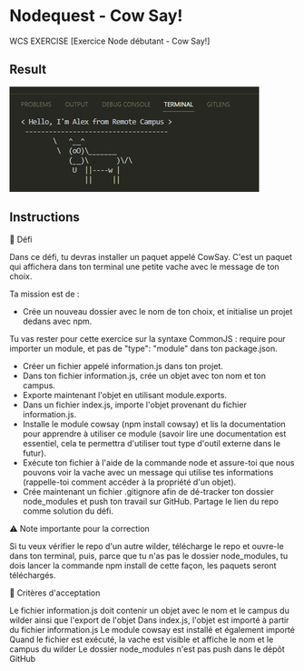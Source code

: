 # Nodequest - Cow Say!
WCS EXERCISE [Exercice Node débutant - Cow Say!] 

## Result

![](/screen.jpg)

## Instructions

💪 Défi

Dans ce défi, tu devras installer un paquet appelé CowSay.
C'est un paquet qui affichera dans ton terminal une petite vache avec le message de ton choix.

Ta mission est de :

* Crée un nouveau dossier avec le nom de ton choix, et initialise un projet dedans avec npm.

Tu vas rester pour cette exercice sur la syntaxe CommonJS : require pour importer un module, et pas de "type": "module" dans ton package.json.

* Créer un fichier appelé information.js dans ton projet.
* Dans ton fichier information.js, crée un objet avec ton nom et ton campus.
* Exporte maintenant l'objet en utilisant module.exports.
* Dans un fichier index.js, importe l'objet provenant du fichier information.js.
* Installe le module cowsay (npm install cowsay) et lis la documentation pour apprendre à utiliser ce module (savoir lire une documentation est essentiel, cela te permettra d'utiliser tout type d'outil externe dans le futur).
* Exécute ton fichier à l'aide de la commande node et assure-toi que nous pouvons voir la vache avec un message qui utilise tes informations (rappelle-toi comment accéder à la propriété d'un objet).
* Crée maintenant un fichier .gitignore afin de dé-tracker ton dossier node_modules et push ton travail sur GitHub. Partage le lien du repo comme solution du défi.

⚠️ Note importante pour la correction

Si tu veux vérifier le repo d'un autre wilder, télécharge le repo et ouvre-le dans ton terminal, puis, parce que tu n'as pas le dossier node_modules, tu dois lancer la commande npm install de cette façon, les paquets seront téléchargés.

🧐 Critères d'acceptation

Le fichier information.js doit contenir un objet avec le nom et le campus du wilder ainsi que l'export de l'objet
Dans index.js, l'objet est importé à partir du fichier information.js
Le module cowsay est installé et également importé
Quand le fichier est exécuté, la vache est visible et affiche le nom et le campus du wilder
Le dossier node_modules n'est pas push dans le dépôt GitHub
